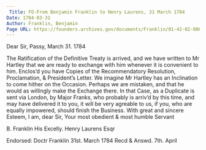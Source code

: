 ```yaml
---
 Title: FO-From Benjamin Franklin to Henry Laurens, 31 March 1784
Date: 1784-03-31
Author: Franklin, Benjamin
Page URL: https://founders.archives.gov/documents/Franklin/01-42-02-0067
---
```



Dear Sir,
Passy, March 31. 1784

The Ratification of the Definitive Treaty is arrived, and we have written to Mr Hartley that we are ready to exchange with him whenever it is convenient to him. Enclos’d you have Copies of the Recommendatory Resolution, Proclamation, & President’s Letter. We imagine Mr Hartley has an Inclination to come hither on the Occasion. Perhaps we are mistaken, and that he would as willingly make the Exchange there. In that Case, as a Duplicate is sent via London, by Major Franks, who probably is arriv’d by this time, and may have delivered it to you, it will be very agreable to us, if you, who are equally impowered, should finish the Business. With great and sincere Esteem, I am, dear Sir, Your most obedient & most humble Servant

B. Franklin
His Excelly. Henry Laurens Esqr

 
Endorsed: Doctr Franklin 31st. March 1784 Recd & Answd. 7th. April

